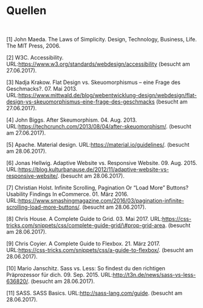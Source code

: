 Quellen
=======

 

[1] John Maeda. The Laws of Simplicity. Design, Technology, Business, Life. The
MIT Press, 2006.

[2] W3C. Accessibility. URL:https://www.w3.org/standards/webdesign/accessibility
(besucht am 27.06.2017).

[3] Nadja Krakow. Flat Design vs. Skeuomorphismus – eine Frage des Geschmacks?.
07. Mai 2013.  
URL:https://www.mittwald.de/blog/webentwicklung-design/webdesign/flat-design-vs-skeuomorphismus-eine-frage-des-geschmacks
(besucht am 27.06.2017).

[4] John Biggs. After Skeumorphism. 04. Aug. 2013.
URL:https://techcrunch.com/2013/08/04/after-skeuomorphism/. (besucht am
27.06.2017).

[5] Apache. Material design. URL:https://material.io/guidelines/. (besucht am
28.06.2017).

[6] Jonas Hellwig. Adaptive Website vs. Responsive Website. 09. Aug. 2015.
URL:https://blog.kulturbanause.de/2012/11/adaptive-website-vs-responsive-website/.
(besucht am 28.06.2017).

[7] Christian Holst. Infinite Scrolling, Pagination Or “Load More” Buttons?
Usability Findings In eCommerce. 01. März 2016.
URL:https://www.smashingmagazine.com/2016/03/pagination-infinite-scrolling-load-more-buttons/.
(besucht am 28.06.2017).

[8] Chris House. A Complete Guide to Grid. 03. Mai 2017.
URL:https://css-tricks.com/snippets/css/complete-guide-grid/\#prop-grid-area.
(besucht am 28.06.2017).

[9] Chris Coyier. A Complete Guide to Flexbox. 21. März 2017.
URL:https://css-tricks.com/snippets/css/a-guide-to-flexbox/. (besucht am
28.06.2017).

[10] Mario Janschitz. Sass vs. Less: So findest du den richtigen Präprozessor
für dich. 09. Sep. 2015. URL:http://t3n.de/news/sass-vs-less-636820/. (besucht
am 28.06.2017).

[11] SASS. SASS Basics. URL:http://sass-lang.com/guide. (besucht am 28.06.2017).

